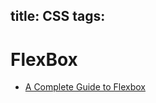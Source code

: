 title: CSS
tags:
---

# FlexBox

- [A Complete Guide to Flexbox](https://css-tricks.com/snippets/css/a-guide-to-flexbox/)
